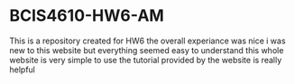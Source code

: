 # BCIS4610-HW6-AM
This is a repository created for HW6
the overall experiance was nice 
i was new to this website but everything seemed easy to understand
this whole website is very simple to use
the tutorial provided by the website is really helpful
